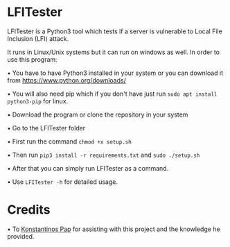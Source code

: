 # LFITester

LFITester is a Python3 tool which tests if a server is vulnerable to Local File Inclusion (LFI) attack.

It runs in Linux/Unix systems but it can run on windows as well. In order to use this program:

• You have to have Python3 installed in your system or you can download it from https://www.python.org/downloads/

• You will also need pip which if you don't have just run ```sudo apt install python3-pip``` for linux.

• Download the program or clone the repository in your system

• Go to the LFITester folder

• First run the command ```chmod +x setup.sh```

• Then run ```pip3 install -r requirements.txt``` and ```sudo ./setup.sh```

• After that you can simply run LFITester as a command.

• Use `LFITester -h` for detailed usage.

# Credits
• To [Konstantinos Pap](https://github.com/Konstantinos-Papanagnou) for assisting with this project and the knowledge he provided.
